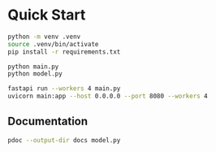 # Quick Start

```sh
python -m venv .venv
source .venv/bin/activate
pip install -r requirements.txt
```

```sh
python main.py
python model.py

fastapi run --workers 4 main.py
uvicorn main:app --host 0.0.0.0 --port 8080 --workers 4
```

## Documentation

```sh
pdoc --output-dir docs model.py
```
